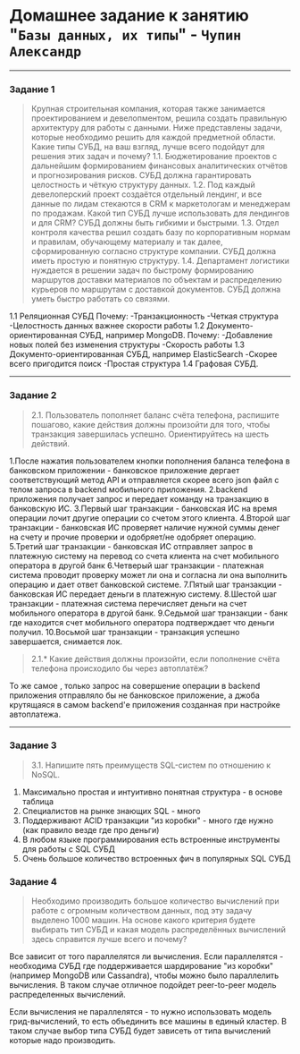 # Домашнее задание к занятию "`Базы данных, их типы`" - `Чупин Александр`



---

### Задание 1

> Крупная строительная компания, которая также занимается проектированием и девелопментом, решила создать правильную архитектуру для работы с данными. Ниже представлены задачи, которые необходимо решить для каждой предметной области.
> Какие типы СУБД, на ваш взгляд, лучше всего подойдут для решения этих задач и почему?
> 1.1. Бюджетирование проектов с дальнейшим формированием финансовых аналитических отчётов и прогнозирования рисков. СУБД должна гарантировать целостность и чёткую структуру данных.
> 1.2. Под каждый девелоперский проект создаётся отдельный лендинг, и все данные по лидам стекаются в CRM к маркетологам и менеджерам по продажам. Какой тип СУБД лучше использовать для лендингов и для CRM? СУБД должны быть гибкими и быстрыми.
> 1.3. Отдел контроля качества решил создать базу по корпоративным нормам и правилам, обучающему материалу и так далее, сформированную согласно структуре компании. СУБД должна иметь простую и понятную структуру.
> 1.4. Департамент логистики нуждается в решении задач по быстрому формированию маршрутов доставки материалов по объектам и распределению курьеров по маршрутам с доставкой документов. СУБД должна уметь быстро работать со связями.


1.1 Реляционная СУБД
Почему: 
-Транзакционность
-Четкая структура
-Целостность данных важнее скорости работы
1.2 Документо-ориентированная СУБД, например MongoDB.
Почему:
-Добавление новых полей без изменения структуры
-Скорость работы
1.3 Документо-ориентированная СУБД, например ElasticSearch
-Скорее всего пригодится поиск
-Простая структура
1.4 Графовая СУБД.



---

### Задание 2

> 2.1. Пользователь пополняет баланс счёта телефона, распишите пошагово, какие действия должны произойти для того, чтобы транзакция завершилась успешно. Ориентируйтесь на шесть действий.

1.После нажатия пользователем кнопки пополнения баланса телефона в банковском приложении - банковское приложение дергает соответствующий метод API и отправляется скорее всего json файл с телом запроса в backend мобильного приложения.
2.backend приложения получает запрос и передает команду на транзакцию в банковскую ИС. 
3.Первый шаг транзакции - банковская ИС на время операции лочит другие операции со счетом этого клиента.
4.Второй шаг транзакции - банковская ИС проверяет наличие нужной суммы денег на счету и прочие проверки и одобряет/не одобряет операцию.
5.Третий шаг транзакции - банковская ИС отправляет запрос в платежную систему на перевод со счета клиента на счет мобильного оператора в другой банк
6.Четверый шаг транзакции - платежная система проводит проверку может ли она и согласна ли она выполнить операцию и дает ответ банковской системе.
7.Пятый шаг транзакции - банковская ИС передает деньги в платежную систему.
8.Шестой шаг транзакции - платежная система перечисляет деньги на счет мобильного оператора в другой банк.
9.Седьмой шаг транзакции - банк где находится счет мобильного оператора подтверждает что деньги получил.
10.Восьмой шаг транзакции - транзакция успешно завершается, снимается лок.

> 2.1.* Какие действия должны произойти, если пополнение счёта телефона происходило бы через автоплатёж?

То же самое , только запрос на совершение операции в backend приложения отправляло бы не банковское приложение, а джоба крутящаяся в самом backend'е приложения созданная при настройке автоплатежа. 

---

### Задание 3

> 3.1. Напишите пять преимуществ SQL-систем по отношению к NoSQL.

1. Максимально простая и интуитивно понятная структура - в основе таблица
2. Специалистов на рынке знающих SQL - много
3. Поддерживают ACID транзакции "из коробки" - много где нужно (как правило везде где про деньги)
4. В любом языке программирования есть встроенные инструменты для работы с SQL СУБД
5. Очень большое количество встроенных фич в популярных SQL СУБД

### Задание 4

> Необходимо производить большое количество вычислений при работе с огромным количеством данных, под эту задачу выделено 1000 машин.
> На основе какого критерия будете выбирать тип СУБД и какая модель распределённых вычислений здесь справится лучше всего и почему?

Все зависит от того параллелятся ли вычисления.
Если параллелятся - необходима СУБД где поддерживается шардирование "из коробки" (например MongoDB или Cassandra), чтобы можно было параллелить вычисления.
В таком случае отличное подойдет peer-to-peer модель распределенных вычислений.

Если вычисления не параллелятся - то нужно использовать модель грид-вычислений, то есть объединить все машины в единый кластер.
В таком случае выбор типа СУБД будет зависеть от типа вычислений которые надо производить.
